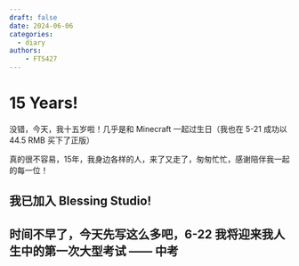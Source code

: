 ```yaml
---
draft: false
date: 2024-06-06
categories:
  - diary
authors:
    - FTS427
---
```


# 15 Years!

没错，今天，我十五岁啦！几乎是和 Minecraft 一起过生日（我也在 5-21 成功以 44.5 RMB 买下了正版）

真的很不容易，15年，我身边各样的人，来了又走了，匆匆忙忙，感谢陪伴我一起的每一位！

## 我已加入 Blessing Studio!

## 时间不早了，今天先写这么多吧，6-22 我将迎来我人生中的第一次大型考试 —— 中考
